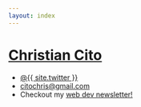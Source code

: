 ```yaml
---
layout: index
---
```



<h1 class="site-title"><a href="{{ site.url }}">Christian Cito</a></h1>
<ul class="site-list">
  <li><a href="https://twitter.com/{{ site.twitter }}">@{{ site.twitter }}</a></li>
  <li><a href="mailto:citochris@gmail.com">citochris@gmail.com</a></li>
  <li>Checkout my  <a href="https://app.mailbrew.com/chrcit/devs-fh98L5BO4g2T">web dev newsletter!</a></li>
</ul>
